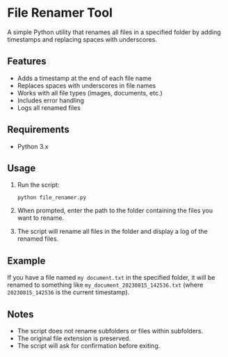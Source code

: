 # File Renamer Tool

A simple Python utility that renames all files in a specified folder by adding timestamps and replacing spaces with underscores.

## Features

- Adds a timestamp at the end of each file name
- Replaces spaces with underscores in file names
- Works with all file types (images, documents, etc.)
- Includes error handling
- Logs all renamed files

## Requirements

- Python 3.x

## Usage

1. Run the script:
   ```
   python file_renamer.py
   ```

2. When prompted, enter the path to the folder containing the files you want to rename.

3. The script will rename all files in the folder and display a log of the renamed files.

## Example

If you have a file named `my document.txt` in the specified folder, it will be renamed to something like `my_document_20230815_142536.txt` (where `20230815_142536` is the current timestamp).

## Notes

- The script does not rename subfolders or files within subfolders.
- The original file extension is preserved.
- The script will ask for confirmation before exiting.